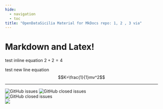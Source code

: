```yaml
---
hide:
  - navigation
  - toc
title: "OpenDataSicilia Material for MkDocs repo: 1, 2 , 3 via"
---
```


# Markdown and Latex!

test inline equation $2+2=4$

test new line equation
$$K=\frac{1}{1}mv^2$$

---

![GitHub issues](https://img.shields.io/github/issues/opendatasicilia/ods-mkdocs-material?color=red)
![GitHub closed issues](https://img.shields.io/github/issues-closed/opendatasicilia/ods-mkdocs-material?color=green) <br>
![GitHub closed issues](https://img.shields.io/badge/base_del_progetto_di_documentazione-MKDocs_material-blue) <br>
<img src="https://img.shields.io/badge/GitHub-per_la_generazione_del_codice-red.svg?style=popout&logo=GitHub&logoColor=red" />
